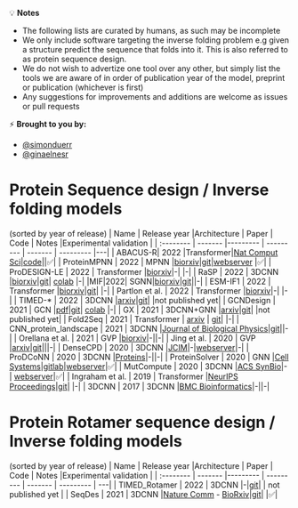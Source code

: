 
💡 **Notes**
- The following lists are curated by humans, as such may be incomplete
- We only include software targeting the inverse folding problem e.g given a structure predict the sequence that folds into it. This is also referred to as protein sequence design. 
- We do not wish to advertize one tool over any other, but simply list the tools we are aware of in order of publication year of the model, preprint or publication (whichever is first)
- Any suggestions for improvements and additions are welcome as issues or pull requests

⚡️ **Brought to you by:** 
- [@simonduerr](https://twitter.com/simonduerr)
- [@ginaelnesr](https://twitter.com/ginaelnesr)


# Protein Sequence design / Inverse folding models

(sorted by year of release)
| Name      | Release year  |Architecture   | Paper | Code | Notes |Experimental validation |
| :-------- | -------       |--------- | --------- | ------- | --------- |---|
| ABACUS-R| 2022 |Transformer|[Nat Comput Sci](https://www.nature.com/articles/s43588-022-00273-6)|[code](https://doi.org/10.24433/CO.3351944.v1)||✅|
| ProteinMPNN     | 2022      | MPNN |[biorxiv](https://www.biorxiv.org/content/10.1101/2022.06.03.494563v1)|[git](https://github.com/dauparas/proteinMPNN)|[webserver](https://hf.space/simonduerr/ProteinMPNN) |✅|
| ProDESIGN-LE    | 2022      | Transformer |[biorxiv](https://www.biorxiv.org/content/10.1101/2022.06.25.497605v4)|-| |-|
| RaSP    | 2022      | 3DCNN |[biorxiv](https://www.biorxiv.org/content/10.1101/2022.07.14.500157v2)|[git](https://github.com/KULL-Centre/papers/tree/main/2022/ML-ddG-Blaabjerg-et-al)| [colab](https://colab.research.google.com/github/KULL-Centre/papers/blob/main/2022/ML-ddG-Blaabjerg-et-al/RaSPLab.ipynb) |-|
|MIF|2022| SGNN|[biorxiv](https://www.biorxiv.org/content/10.1101/2022.05.25.493516v1)|[git](https://github.com/microsoft/protein-sequence-models)||-|
| ESM-IF1    | 2022      | Transformer |[biorxiv](https://www.biorxiv.org/content/10.1101/2022.04.10.487779v1)|[git](https://github.com/facebookresearch/esm)| |-|
| Partlon et al.   | 2022      | Transformer |[biorxiv](https://www.biorxiv.org/content/10.1101/2022.04.15.488492v1)|-| |-|
| TIMED-*     | 2022      | 3DCNN |[arxiv](https://arxiv.org/pdf/2109.07925.pdf)|[git](https://github.com/wells-wood-research/timed-design)| |not published yet|
| GCNDesign     | 2021      | GCN |[pdf](https://github.com/ShintaroMinami/GCNdesign/blob/master/documents/Method_Summary.pdf)|[git](https://github.com/ShintaroMinami/GCNdesign)| [colab](https://github.com/naokob/ColabGCNdesign) |-|
| GX     | 2021      | 3DCNN+GNN |[arxiv](https://arxiv.org/pdf/2109.07925.pdf)|[git](https://github.com/wells-wood-research/timed-design)| |not published yet|
| Fold2Seq  | 2021  | Transformer | [arxiv](https://arxiv.org/abs/2106.13058)  | [git](https://github.com/IBM/fold2seq)| |-|
| CNN_protein_landscape      | 2021      | 3DCNN |[Journal of Biological Physics](https://link.springer.com/article/10.1007/s10867-021-09593-6#Abs1)|[git](https://github.com/akulikova64/CNN_protein_landscape)||-|
| Orellana et al.      | 2021      | GVP |[biorxiv](https://www.biorxiv.org/content/10.1101/2021.09.06.459171v3)|-||-|
| Jing et al.      | 2020      | GVP |[arxiv](https://arxiv.org/abs/2009.01411)|[git](https://github.com/drorlab/gvp-pytorch)|||-|
| DenseCPD     | 2020      | 3DCNN |[JCIM](https://pubs.acs.org/doi/full/10.1021/acs.jcim.0c00043)|-|[webserver](http://protein.org.cn/densecpd.html)|-|
| ProDCoNN     | 2020      | 3DCNN |[Proteins](https://onlinelibrary.wiley.com/doi/10.1002/prot.25868)|-||-|
| ProteinSolver     | 2020      | GNN |[Cell Systems](https://www.sciencedirect.com/science/article/pii/S2405471220303276)|[gitlab](https://gitlab.com/ostrokach/proteinsolver)|[webserver](http://design.ccbr.proteinsolver.org/)|✅|
| MutCompute      | 2020      | 3DCNN |[ACS SynBio](https://pubs.acs.org/doi/full/10.1021/acssynbio.0c00345)|-| [webserver](https://mutcompute.com)|✅|
| Ingraham et al.     | 2019      | Transformer |[NeurIPS Proceedings](https://papers.nips.cc/paper/2019/hash/f3a4ff4839c56a5f460c88cce3666a2b-Abstract.html)|[git](https://github.com/jingraham/neurips19-graph-protein-design)| |-|
| 3DCNN      | 2017      | 3DCNN |[BMC Bioinformatics](https://link.springer.com/article/10.1186/s12859-017-1702-0)|-||-|

# Protein Rotamer sequence design / Inverse folding models

(sorted by year of release)
| Name      | Release year  |Architecture   | Paper | Code | Notes |Experimental validation |
| :-------- | -------       |--------- | --------- | ------- | --------- | ---|
| TIMED_Rotamer      | 2022      | 3DCNN |-|[git](https://github.com/wells-wood-research/timed-design)| | not published yet |
| SeqDes      | 2021      | 3DCNN |[Nature Comm](https://www.nature.com/articles/s41467-022-28313-9) - [BioRxiv](https://www.biorxiv.org/content/10.1101/2020.01.06.895466v3)|[git](https://github.com/ProteinDesignLab/protein_seq_des)| |✅|

